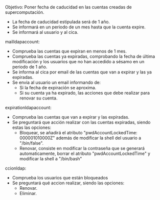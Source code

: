 Objetivo: Poner fecha de caducidad en las cuentas creadas de supercomputación.

- La fecha de caducidad estipulada será de 1 año.
- Se informará en un periodo de un mes hasta que la cuenta expire.
- Se informará al usuario y al cica.

mailldapaccount:
 - Comprueba las cuentas que expiran en menos de 1 mes.
 - Comprueba las cuentas  ya expiradas, comprobando la fecha de última modificación y los usuarios que no han accedido a sésamo en un periodo de 1 año. 
 - Se informa al cica por email de las cuentas que van a expirar y las ya expiradas.
 - Se envia al usuario un email informando de:
	- Si la fecha de expiración se aproxima.
	- Si su cuenta ya ha expirado, las acciones que debe realizar para renovar su cuenta.

expirationldapaccount:
 - Comprueba las cuentas que van a expirar y las expiradas.
 - Se preguntará que acción realizar con las cuentas expiradas, siendo estas las opciones:
	- Bloquear, se añadirá el atributo "pwdAccountLockedTime: 000001010000Z" además de modificar la shell del usuario a  "/bin/false".
	- Renovar, consiste en modificar la contraseña que se generará automaticamente, borrar el atributo "pwdAccountLockedTime" y modificar la shell a "/bin/bash"

ccionldap:

 - Comprueba los usuarios que están bloqueados
 - Se preguntará qué accion realizar, siendo las opciones:
	- Renovar.
	- Eliminar.
